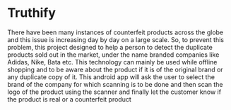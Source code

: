 # Truthify

There have been many instances of counterfeit products across the globe and this issue is
increasing day by day on a large scale. So, to prevent this problem, this project designed to
help a person to detect the duplicate products sold out in the market, under the name
branded companies like Adidas, Nike, Bata etc. This technology can mainly be used while
offline shopping and to be aware about the product if it is of the original brand or any
duplicate copy of it. This android app will ask the user to select the brand of the company
for which scanning is to be done and then scan the logo of the product using the scanner
and finally let the customer know if the product is real or a counterfeit product
